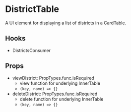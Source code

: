 # DistrictTable

A UI element for displaying a list of districts in a CardTable.

## Hooks

-   DistrictsConsumer

## Props

-   viewDistrict: PropTypes.func.isRequired
    -   view function for underlying InnerTable
    -   `(key, name) => {}`
-   deleteDistrict: PropTypes.func.isRequired
    -   delete function for underlying InnerTable
    -   `(key, name) => {}`
